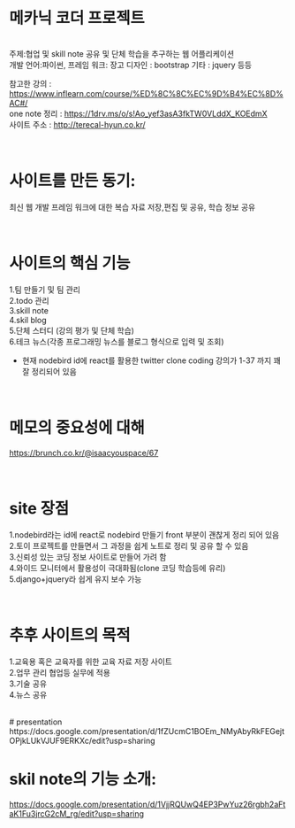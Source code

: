# 메카닉 코더 프로젝트
<br />
주제:협업 및 skill note 공유 및 단체 학습을 추구하는 웹 어플리케이션 <br />
개발 언어:파이썬, 프레임 워크: 장고 디자인 : bootstrap 기타 : jquery 등등

참고한 강의 : https://www.inflearn.com/course/%ED%8C%8C%EC%9D%B4%EC%8D%AC#/ <br />
one note 정리 : https://1drv.ms/o/s!Ao_yef3asA3fkTW0VLddX_KOEdmX <br />
사이트 주소 : http://terecal-hyun.co.kr/ <br />

<br />

# 사이트를 만든 동기:
최신 웹 개발 프레임 워크에 대한 복습 자료 저장,편집 및 공유, 학습 정보 공유 

<br />

# 사이트의 핵심 기능

1.팀 만들기 및 팀 관리 <br />
2.todo 관리 <br />
3.skill note <br /> 
4.skil blog <br />
5.단체 스터디 (강의 평가 및 단체 학습) <br />
6.테크 뉴스(각종 프로그래밍 뉴스를 블로그 형식으로 입력 및 조회) <br />

* 현재 nodebird id에 react를 활용한 twitter clone coding 강의가 1-37 까지 꽤 잘 정리되어 있음 

<br />

# 메모의 중요성에 대해 
https://brunch.co.kr/@isaacyouspace/67

<br />

# site 장점 
1.nodebird라는 id에 react로 nodebird 만들기 front 부분이 괜찮게 정리 되어 있음 <br />
2.토이 프로젝트를 만들면서 그 과정을 쉽게 노트로 정리 및 공유 할 수 있음 <br />
3.신뢰성 있는 코딩 정보 사이트로 만들어 가려 함 <br />
4.와이드 모니터에서 활용성이 극대화됨(clone 코딩 학습등에 유리) <br />
5.django+jquery라 쉽게 유지 보수 가능 <br />

<br />

# 추후 사이트의 목적
1.교육용 혹은 교육자를 위한 교육 자료 저장 사이트 <br />
2.업무 관리 협업등 실무에 적용 <br />
3.기술 공유 <br />
4.뉴스 공유 <br />

<br />
# presentation
https://docs.google.com/presentation/d/1fZUcmC1BOEm_NMyAbyRkFEGejtOPjkLUkVJUF9ERKXc/edit?usp=sharing

<br />

# skil note의 기능 소개:
https://docs.google.com/presentation/d/1VjjRQUwQ4EP3PwYuz26rgbh2aFtaK1Fu3jrcG2cM_rg/edit?usp=sharing


